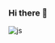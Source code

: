 ### Hi there 👋
![js]([https://img.shields.io/badge/JavaScript-F7DF1E?style=for-the-badge&logo=JavaScript&logoColor=white](https://img.shields.io/badge/Cent%20OS-262577?style=for-the-badge&logo=CentOS&logoColor=white))

<!--
**ojs201/ojs201** is a ✨ _special_ ✨ repository because its `README.md` (this file) appears on your GitHub profile.

Here are some ideas to get you started:

- 🔭 I’m currently working on ...
- 🌱 I’m currently learning ...
- 👯 I’m looking to collaborate on ...
- 🤔 I’m looking for help with ...
- 💬 Ask me about ...
- 📫 How to reach me: ...
- 😄 Pronouns: ...
- ⚡ Fun fact: ...
-->
